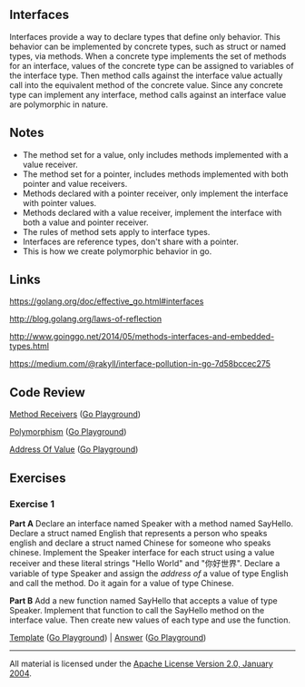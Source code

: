 ## Interfaces

Interfaces provide a way to declare types that define only behavior. This behavior can be implemented by concrete types, such as struct or named types, via methods. When a concrete type implements the set of methods for an interface, values of the concrete type can be assigned to variables of the interface type. Then method calls against the interface value actually call into the equivalent method of the concrete value. Since any concrete type can implement any interface, method calls against an interface value are polymorphic in nature.

## Notes

* The method set for a value, only includes methods implemented with a value receiver.
* The method set for a pointer, includes methods implemented with both pointer and value receivers.
* Methods declared with a pointer receiver, only implement the interface with pointer values.
* Methods declared with a value receiver, implement the interface with both a value and pointer receiver.
* The rules of method sets apply to interface types.
* Interfaces are reference types, don't share with a pointer.
* This is how we create polymorphic behavior in go.

## Links

https://golang.org/doc/effective_go.html#interfaces

http://blog.golang.org/laws-of-reflection

http://www.goinggo.net/2014/05/methods-interfaces-and-embedded-types.html

https://medium.com/@rakyll/interface-pollution-in-go-7d58bccec275

## Code Review

[Method Receivers](example1/example1.go) ([Go Playground](http://play.golang.org/p/xvOEbidmSQ))

[Polymorphism](example2/example2.go) ([Go Playground](http://play.golang.org/p/cjZ-iIHIsK))

[Address Of Value](example3/example3.go) ([Go Playground](https://play.golang.org/p/lTMxc-oExx))

## Exercises

### Exercise 1

**Part A** Declare an interface named Speaker with a method named SayHello. Declare a struct named English that represents a person who speaks english and declare a struct named Chinese for someone who speaks chinese. Implement the Speaker interface for each struct using a value receiver and these literal strings "Hello World" and "你好世界". Declare a variable of type Speaker and assign the _address of_ a value of type English and call the method. Do it again for a value of type Chinese.

**Part B** Add a new function named SayHello that accepts a value of type Speaker. Implement that function to call the SayHello method on the interface value. Then create new values of each type and use the function.

[Template](exercises/template1/template1.go) ([Go Playground](http://play.golang.org/p/oijJdRW3cD)) | 
[Answer](exercises/exercise1/exercise1.go) ([Go Playground](https://play.golang.org/p/MFPF58SkRs))
___
All material is licensed under the [Apache License Version 2.0, January 2004](http://www.apache.org/licenses/LICENSE-2.0).
